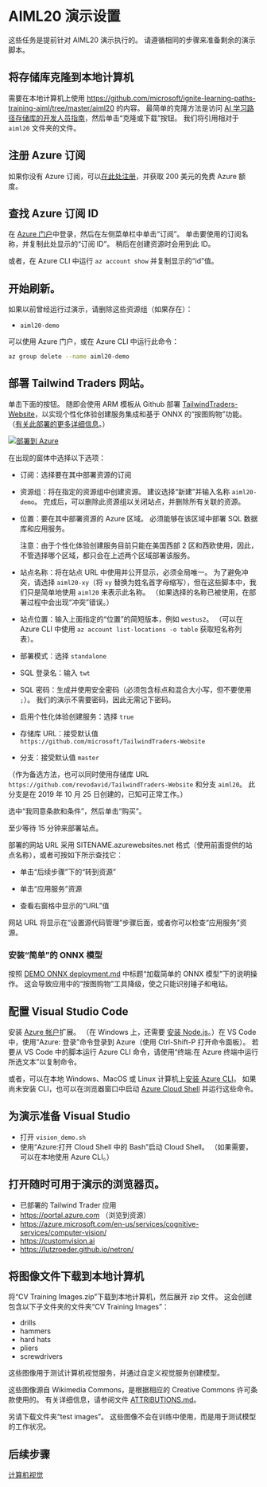 # <a name="setup-for-aiml20-demos"></a>AIML20 演示设置

这些任务是提前针对 AIML20 演示执行的。 请遵循相同的步骤来准备剩余的演示脚本。

## <a name="clone-the-repository-to-your-local-machine"></a>将存储库克隆到本地计算机

需要在本地计算机上使用 https://github.com/microsoft/ignite-learning-paths-training-aiml/tree/master/aiml20 的内容。 最简单的克隆方法是访问 [AI 学习路径存储库的开发人员指南](https://github.com/microsoft/ignite-learning-paths-training-aiml)，然后单击“克隆或下载”按钮。 我们将引用相对于 `aiml20` 文件夹的文件。

## <a name="sign-up-for-an-azure-subscription"></a>注册 Azure 订阅

如果你没有 Azure 订阅，可以[在此处注册](https://azure.microsoft.com/free/?WT.mc_id=msignitethetour2019-github-aiml20)，并获取 200 美元的免费 Azure 额度。 

## <a name="find-your-azure-subcription-id"></a>查找 Azure 订阅 ID

在 [Azure 门户](https://portal.azure.com)中登录，然后在左侧菜单栏中单击“订阅”。 单击要使用的订阅名称，并复制此处显示的“订阅 ID”。 稍后在创建资源时会用到此 ID。

或者，在 Azure CLI 中运行 `az account show` 并复制显示的“id”值。

## <a name="start-fresh"></a>开始刷新。

 如果以前曾经运行过演示，请删除这些资源组（如果存在）：
 
 - `aiml20-demo`

 可以使用 Azure 门户，或在 Azure CLI 中运行此命令：

 ```sh
 az group delete --name aiml20-demo
 ```

## <a name="deploy-the-tailwind-traders-website"></a>部署 Tailwind Traders 网站。

单击下面的按钮。 随即会使用 ARM 模板从 Github 部署 [TailwindTraders-Website](https://github.com/Microsoft/TailwindTraders-Website)，以实现个性化体验创建服务集成和基于 ONNX 的“按图购物”功能。 （[有关此部署的更多详细信息](https://github.com/microsoft/TailwindTraders-Website/blob/master/Source/Tailwind.Traders.Web/Standalone/README.md)。）

[![部署到 Azure](https://azuredeploy.net/deploybutton.svg)](https://portal.azure.com/?feature.customportal=false#create/Microsoft.Template/uri/https%3A%2F%2Fraw.githubusercontent.com%2FMicrosoft%2FTailwindTraders-Website%2Fmaster%2Fazuredeploy.json)

在出现的窗体中选择以下选项：

* 订阅：选择要在其中部署资源的订阅

* 资源组：将在指定的资源组中创建资源。
  建议选择“新建”并输入名称 `aiml20-demo`。 完成后，可以删除此资源组以关闭站点，并删除所有关联的资源。

* 位置：要在其中部署资源的 Azure 区域。 必须能够在该区域中部署 SQL 数据库和应用服务。 

  注意：由于个性化体验创建服务目前只能在美国西部 2 区和西欧使用，因此，不管选择哪个区域，都只会在上述两个区域部署该服务。

* 站点名称：将在站点 URL 中使用并公开显示，必须全局唯一。 为了避免冲突，请选择 `aiml20-xy`（将 `xy` 替换为姓名首字母缩写），但在这些脚本中，我们只是简单地使用 `aiml20` 来表示此名称。 （如果选择的名称已被使用，在部署过程中会出现“冲突”错误。）

* 站点位置：输入上面指定的“位置”的简短版本，例如 `westus2`。
  （可以在 Azure CLI 中使用 `az account
  list-locations -o table` 获取短名称列表）。

* 部署模式：选择 `standalone`

* SQL 登录名：输入 `twt`

* SQL 密码：生成并使用安全密码（必须包含标点和混合大小写，但不要使用 `;`）。 我们的演示不需要密码，因此无需记下密码。

* 启用个性化体验创建服务：选择 `true`

* 存储库 URL：接受默认值 `https://github.com/microsoft/TailwindTraders-Website`

* 分支：接受默认值 `master`

（作为备选方法，也可以同时使用存储库 URL `https://github.com/revodavid/TailwindTraders-Website` 和分支 `aiml20`。
此分支是在 2019 年 10 月 25 日创建的，已知可正常工作。）

选中“我同意条款和条件”，然后单击“购买”。

至少等待 15 分钟来部署站点。 

部署的网站 URL 采用 SITENAME.azurewebsites.net 格式（使用前面提供的站点名称），或者可按如下所示查找它：

* 单击“后续步骤”下的“转到资源”

* 单击“应用服务”资源

* 查看右窗格中显示的“URL”值

网站 URL 将显示在“设置源代码管理”步骤后面，或者你可以检查“应用服务”资源。

### <a name="install-the-simple-onnx-model"></a>安装“简单”的 ONNX 模型

按照 [DEMO ONNX deployment.md](DEMO%20ONNX%20deployment.md#load-the-simple-onnx-model) 中标题“加载简单的 ONNX 模型”下的说明操作。 这会导致应用中的“按图购物”工具降级，使之只能识别锤子和电钻。

## <a name="configure-visual-studio-code"></a>配置 Visual Studio Code

安装 [Azure 帐户](https://marketplace.visualstudio.com/items?itemName=ms-vscode.azure-account)扩展。
（在 Windows 上，还需要 [安装 Node.js](https://nodejs.org/)。）在 VS Code 中，使用“Azure: 登录”命令登录到 Azure（使用 Ctrl-Shift-P 打开命令面板）。 若要从 VS Code 中的脚本运行 Azure CLI 命令，请使用“终端:在 Azure 终端中运行所选文本”以复制命令。

或者，可以在本地 Windows、MacOS 或 Linux 计算机上[安装 Azure CLI](https://docs.microsoft.com/en-us/cli/azure/install-azure-cli?view=azure-cli-latest&WT.mc_id=https://docs.microsoft.com/cli/azure/install-azure-cli?view=azure-cli-latest&WT.mc_id=msignitethetour2019-github-aiml20)。 如果尚未安装 CLI，也可以在浏览器窗口中启动 [Azure Cloud Shell](https://docs.microsoft.com/en-us/azure/cloud-shell/overview?WT.mc_id=msignitethetour2019-github-aiml20) 并运行这些命令。 

## <a name="prepare-visual-studio-for-demo"></a>为演示准备 Visual Studio

- 打开 `vision_demo.sh`
- 使用“Azure:打开 Cloud Shell 中的 Bash”启动 Cloud Shell。 （如果需要，可以在本地使用 Azure CLI。）   

## <a name="open-browser-pages-ready-to-demo"></a>打开随时可用于演示的浏览器页。

* 已部署的 Tailwind Trader 应用 
* https://portal.azure.com （浏览到资源）  
* https://azure.microsoft.com/en-us/services/cognitive-services/computer-vision/
* https://customvision.ai
* https://lutzroeder.github.io/netron/

## <a name="download-image-files-to-local-machine"></a>将图像文件下载到本地计算机

将“CV Training Images.zip”下载到本地计算机，然后展开 zip 文件。 这会创建包含以下子文件夹的文件夹“CV Training Images”：

* drills
* hammers
* hard hats
* pliers
* screwdrivers

这些图像用于测试计算机视觉服务，并通过自定义视觉服务创建模型。

这些图像源自 Wikimedia Commons，是根据相应的 Creative Commons 许可条款使用的。 有关详细信息，请参阅文件 [ATTRIBUTIONS.md](Attributions.md)。

另请下载文件夹“test images”。 这些图像不会在训练中使用，而是用于测试模型的工作状况。

## <a name="next-step"></a>后续步骤

[计算机视觉](DEMO%20Computer%20Vision.md)